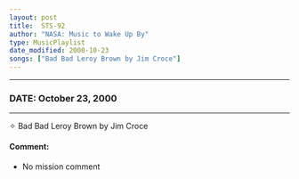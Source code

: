 ```yaml
---
layout: post
title:  STS-92
author: "NASA: Music to Wake Up By"
type: MusicPlaylist
date_modified: 2000-10-23
songs: ["Bad Bad Leroy Brown by Jim Croce"]
---
```


----
### DATE: October 23, 2000
----
✧ Bad Bad Leroy Brown by Jim Croce

#### Comment:
* No mission comment



<br/>
<center>
	<a target="_blank"
	   href="https://twitter.com/intent/tweet?hashtags=Space,NASA,Playlist,NASAWakeupCalls,SpaceProgram&text={{ page.author}}, '{{ page.songs.first }}' {{ page.title }}, {{ page.date | date: '%B %d, %Y' }}. {{ site.url }}{{ page.url }} @nasawakeupcalls">
	   <i class="fab fa-twitter" alt="Tweet this page" style="font-size: 1.3em;"></i>
	</a>
	&nbsp; 	<i class="fas fa-user-astronaut" style="font-size: 1.5em;"></i> &nbsp;
    <a type="amzn" search="'Bad Bad Leroy Brown by Jim Croce'" category="popular music">
        <i class="fab fa-amazon" style="font-size: 1.3em;"></i>
    </a>
</center>

